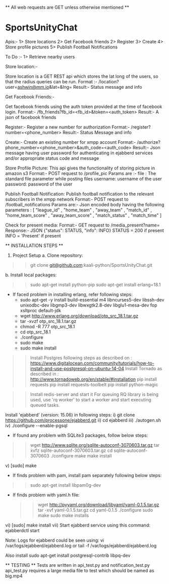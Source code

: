 ** All web requests are GET unless otherwise mentioned ** 

# SportsUnityChat
Apis:- 
1> Store locations
2> Get Facebook friends 
2> Register
3> Create
4> Store profile pictures
5> Publish Football Notifications

To Do :-
1> Retrieve nearby users 

Store location:-

Store location is a GET REST api which stores the lat long of the users, so that the radius queries can be run.
Format :- <ip>/location?user=ashwin@mm.io&lat=<latitude coordinates>&lng=<longtitude coordinates>
Result:- Status message and info 

Get Facebook Friends:-

Get facebook friends using the auth token provided at the time of facebook login.
Format:-  <ip>/fb_friends?fb_id=<fb_id>&token=<auth_token>
Result:- A json of facebook friends 

Register:-
Register a new number for authorization
Format:- <ip>/register?number=<phone_number>
Result:- Status Message and info

Create:-
Create an existing number for xmpp account
Format:- <ip>/authorize?phone_number=<phone_number>&auth_code=<auth_code>
Result:- Json message having user password for authenticating in ejabberd services and/or appropriate status code and message 

Store Profile Picture:
This api gives the functionality of storing picture in amazon s3
Format:- POST request to <ip>/profile_pic
Params are :-
file : The standard file parameter while posting files 
username: username of the user
password: password of the user

Publish Football Notification:
Publish football notification to the relevant subscribers in the xmpp network
Format:- POST request to <ip>/football_notifications
Params are:- 
Json encoded body having the following parameters :
	[
		"league_id" ,
		"home_team" ,
		"away_team" ,
		"match_id" ,
		"home_team_score" ,
		"away_team_score" ,
		"match_status" ,
		"match_time"
	] 


Check for present media: 
Format:- GET request to <ip>/media_present?name=<md5 name>
Response:- JSON {"status": STATUS, "info": INFO}
STATUS = 200 if present
INFO = 'Present' if present

** INSTALLATION STEPS **

1. Project Setup
a. Clone repository:
>> git clone git@github.com:kaali-python/SportsUnityChat.git

b. Install local packages:
>> sudo apt-get install python-pip
>> sudo apt-get install erlang=18.1

* If faced problem in installing erlang, refer following steps:
    * sudo apt-get -y install build-essential m4 libncurses5-dev libssh-dev unixodbc-dev libgmp3-dev libwxgtk2.8-dev libglu1-mesa-dev fop xsltproc default-jdk
     * wget http://www.erlang.org/download/otp_src_18.1.tar.gz
     * tar -xvzf otp_src_18.1.tar.gz
     * chmod -R 777 otp_src_18.1
     * cd otp_src_18.1
     * ./configure
     * sudo make
     * sudo make install

>> Install Postgres following steps as described on : https://www.digitalocean.com/community/tutorials/how-to-install-and-use-postgresql-on-ubuntu-14-04
>> Install Tornado as described in : http://www.tornadoweb.org/en/stable/#installation
>> pip install requests
>> pip install requests-toolbelt
>> pip install python-magic 

>>Install redis-server and start it 
>>For queuing RQ library is being used, use 'rq worker' to start a worker and start executing queued tasks.

Install 'ejabberd' (version: 15.06) in following steps:
i) git clone https://github.com/processone/ejabberd.git
ii) cd ejabberd
iii) ./autogen.sh
iv) ./configure --enable-pgsql

* If found any problem with SQLite3 packages, follow below steps:
 >> wget http://www.sqlite.org/sqlite-autoconf-3070603.tar.gz
 >> tar xvfz sqlite-autoconf-3070603.tar.gz
 >> cd sqlite-autoconf-3070603
 >> ./configure
 >> make
 >> make install

v) [sudo] make

* If finds problem with pam, install pam separately following below steps:
 >> sudo apt-get install libpam0g-dev

* If finds problem with yaml.h file:
  >> wget http://pyyaml.org/download/libyaml/yaml-0.1.5.tar.gz
  >> tar -xvf yaml-0.1.5.tar.gz
  >> cd yaml-0.1.5
  >> ./configure
  >> sudo make
  >> sudo make installs

vi) [sudo] make install
vii) Start ejabberd service using this command: ejabberdctl start

Note: Logs for ejabberd could be seen using: vi /var/logs/ejabberd/ejabberd.log or tail -f /var/logs/ejabberd/ejabberd.log

Also install sudo apt-get install postgresql-contrib libpq-dev


** TESTING **
Tests are written in api_test.py and notification_test.py 
api_test.py requires a large media file to test which should be named as big.mp4